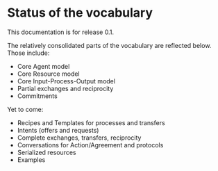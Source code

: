 # Status of the vocabulary

This documentation is for release 0.1.

The relatively consolidated parts of the vocabulary are reflected below.  Those include: 
* Core Agent model
* Core Resource model
* Core Input-Process-Output model
* Partial exchanges and reciprocity
* Commitments

Yet to come: 
* Recipes and Templates for processes and transfers
* Intents (offers and requests)
* Complete exchanges, transfers, reciprocity
* Conversations for Action/Agreement and protocols
* Serialized resources
* Examples
